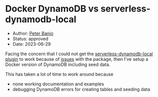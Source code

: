 # Docker DynamoDB vs serverless-dynamodb-local

- Author: [Peter Banjo](peter.banjo@photobox.com)
- Status: approved
- Date: 2023-06-29

Facing the concern that I could not get the [serverless-dynamodb-local plugin](https://www.serverless.com/plugins/serverless-dynamodb-local) to work because of [issues](https://github.com/99x/serverless-dynamodb-local/issues/294) with the package, then I've setup a Docker version of DynamoDB including seed data.

This has taken a lot of time to work around because

- none working documentation and examples
- debugging DynamoDB errors for creating tables and seeding data
